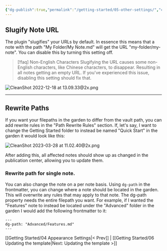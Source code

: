 ```yaml
---
{"dg-publish":true,"permalink":"/getting-started/05-other-settings/","created":"2022-11-09T21:29:15.130+01:00","updated":"2023-03-28T11:20:51.015+02:00"}
---
```



## Slugify Note URL
The plugin "slugifies" your URLs by default. In essence this means that a note with the path "My Folder/My Note.md" will get the URL "my-folder/my-note". 
You can disable this by turning this setting off. 

> [!faq] Non-English Characters
> Slugifying the URL causes some non-English characters, like Chinese characters, to disappear. Resulting in all notes getting an empty URL. If you've experienced this issue, disabling this setting should fix that.


![CleanShot 2022-12-18 at 13.09.33@2x.png](/img/user/img/CleanShot%202022-12-18%20at%2013.09.33@2x.png)

---

## Rewrite Paths
If you want your filepaths in the garden to differ from the vault path, you can add rewrite rules in the "Path Rewrite Rules" section. If, let's say, I want to change the Getting Started folder to instead be named "Quick Start" in the garden it would look like this:

![CleanShot 2023-03-28 at 11.02.40@2x.png](/img/user/CleanShot%202023-03-28%20at%2011.02.40@2x.png)

After adding this, all affected notes should show up as changed in the publication center, allowing you to update them. 

### Rewrite path for single note.
You can also change the note on a per note basis. Using `dg-path` in the frontmatter, you can change where a note should be located in the garden. This will overwrite any rules that may apply to that note. 
The dg-path property needs the entire filepath you want. For example, if I wanted the "Features" note to instead be located under the "Advanced" folder in the garden I would add the following frontmatter to it:

```
---
dg-path: "Advanced/Features.md"
---
```

 [[Getting Started/04 Appearance Settings\|< Prev]] | [[Getting Started/06 Updating the template\|Next: Updating the template >]]